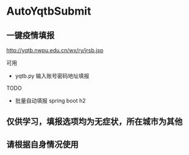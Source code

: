 # AutoYqtbSubmit
## 一键疫情填报
http://yqtb.nwpu.edu.cn/wx/ry/jrsb.jsp

可用

- yqtb.py 输入账号密码地址填报

TODO

- 批量自动填报 spring boot h2

## 仅供学习，填报选项均为无症状，所在城市为其他

## 请根据自身情况使用

